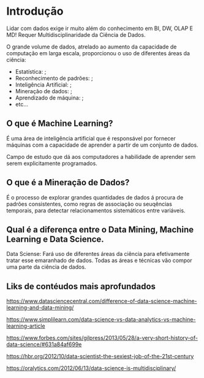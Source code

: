 # Introdução 

Lidar com dados exige ir muito além do conhecimento em BI, DW, OLAP E MD! Requer Multidisciplinaridade da Ciência de Dados.

O grande volume de dados, atrelado ao aumento da capacidade de computação em larga escala, proporcionou o uso de diferentes áreas da ciência:

- Estatística: ;
- Reconhecimento de padrões: ;
- Inteligência Artificial: ;
- Mineração de dados: ;
- Aprendizado de máquina: ;
- etc... 

## O que é Machine Learning?

É uma área de inteligência artificial que é responsável por fornecer máquinas com a capacidade de aprender a partir de um conjunto de dados.

Campo de estudo que dá aos computadores a habilidade de aprender sem serem explicitamente programados.

## O que é a Mineração de Dados? 

É o processo de explorar grandes quantidades de dados á procura de padrões consistentes, como regras de associação ou seuqências temporais, para detectar relacionamentos sistemáticos entre variáveis.

## Qual é a diferença entre o Data Mining, Machine Learning e Data Science. 

Data Sciense: Fará uso de diferentes áreas da ciência para efetivamente tratar esse emaranhado de dados. Todas as áreas e técnicas vão compor uma parte da ciência de dados.

## Liks de contéudos mais aprofundados

https://www.datasciencecentral.com/difference-of-data-science-machine-learning-and-data-mining/

https://www.simplilearn.com/data-science-vs-data-analytics-vs-machine-learning-article

https://www.forbes.com/sites/gilpress/2013/05/28/a-very-short-history-of-data-science/#631a84af699e

https://hbr.org/2012/10/data-scientist-the-sexiest-job-of-the-21st-century

https://oralytics.com/2012/06/13/data-science-is-multidisciplinary/
